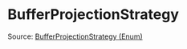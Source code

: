 # BufferProjectionStrategy

Source: [BufferProjectionStrategy (Enum)](../../../csrc/scheduler/normalization_utils.h#L310)
